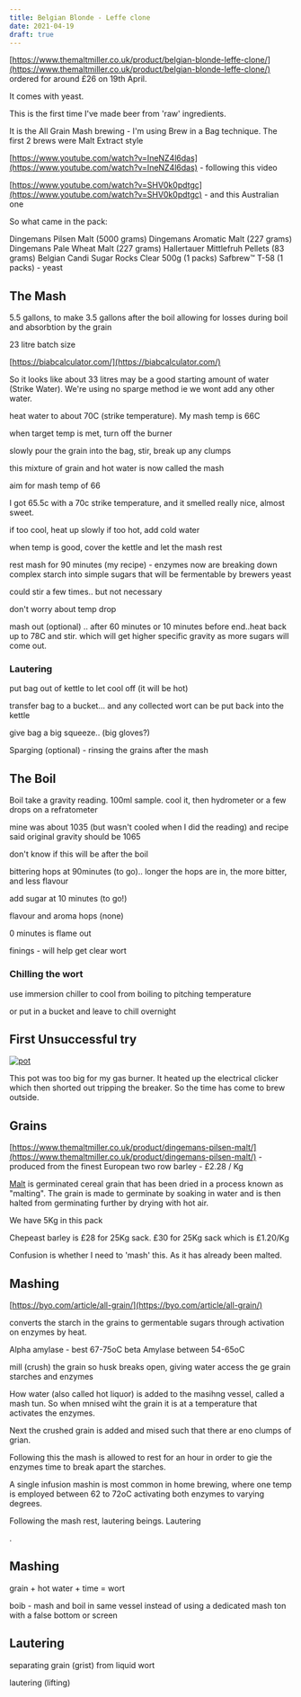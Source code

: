 ```yaml
---
title: Belgian Blonde - Leffe clone
date: 2021-04-19
draft: true 
---
```


[https://www.themaltmiller.co.uk/product/belgian-blonde-leffe-clone/](https://www.themaltmiller.co.uk/product/belgian-blonde-leffe-clone/) ordered for around £26 on 19th April.

It comes with yeast.

This is the first time I've made beer from 'raw' ingredients.

It is the All Grain Mash brewing - I'm using Brew in a Bag technique. The first 2 brews were Malt Extract style

[https://www.youtube.com/watch?v=IneNZ4l6das](https://www.youtube.com/watch?v=IneNZ4l6das) - following this video

[https://www.youtube.com/watch?v=SHV0k0pdtgc](https://www.youtube.com/watch?v=SHV0k0pdtgc) - and this Australian one

So what came in the pack:

Dingemans Pilsen Malt (5000 grams)
Dingemans Aromatic Malt (227 grams)
Dingemans Pale Wheat Malt (227 grams)
Hallertauer Mittlefruh Pellets (83 grams)
Belgian Candi Sugar Rocks Clear 500g (1 packs)
Safbrew™ T-58 (1 packs) - yeast

## The Mash

5.5 gallons, to make 3.5 gallons after the boil
allowing for losses during boil
and absorbtion by the grain

23 litre batch size

[https://biabcalculator.com/](https://biabcalculator.com/)

So it looks like about 33 litres may be a good starting amount of water (Strike Water). We're using no sparge method ie we wont add any other water.

heat water to about 70C (strike temperature). My mash temp is 66C 

when target temp is met, turn off the burner

slowly pour the grain into the bag, stir, break up any clumps

this mixture of grain and hot water is now called the mash

aim for mash temp of 66

I got 65.5c with a 70c strike temperature, and it smelled really nice, almost sweet.

if too cool, heat up slowly
if too hot, add cold water

when temp is good, cover the kettle and let the mash rest
 
rest mash for 90 minutes (my recipe) - enzymes now are breaking down complex starch into simple sugars that will be fermentable by brewers yeast

could stir a few times.. but not necessary

don't worry about temp drop

mash out (optional) .. after 60 minutes or 10 minutes before end..heat back up to 78C and stir. which will get higher specific gravity as more sugars will come out.


### Lautering

put bag out of kettle to let cool off (it will be hot)

transfer bag to a bucket... and any collected wort can be put back into the kettle

give bag a big squeeze.. (big gloves?)

Sparging (optional) - rinsing the grains after the mash

## The Boil

Boil
  take a gravity reading. 100ml sample. cool it, then hydrometer
or a few drops on a refratometer

mine was about 1035 (but wasn't cooled when I did the reading) and recipe said original gravity should be 1065

don't know if this will be after the boil


bittering hops at 90minutes (to go).. longer the hops are in, the more bitter, and less flavour

add sugar at 10 minutes (to go!)

flavour and aroma hops (none)

0 minutes is flame out

finings - will help get clear wort

### Chilling the wort

use immersion chiller to cool from boiling to pitching temperature

or put in a bucket and leave to chill overnight




## First Unsuccessful try

[![pot](/images/2021-05-24/pot.jpg "pot")](/images/2021-05-24/pot.jpg)

This pot was too big for my gas burner. It heated up the electrical clicker which then shorted out tripping the breaker. So the time has come to brew outside.

## Grains

[https://www.themaltmiller.co.uk/product/dingemans-pilsen-malt/](https://www.themaltmiller.co.uk/product/dingemans-pilsen-malt/) - produced from the finest European two row barley - £2.28 / Kg

[Malt](https://en.wikipedia.org/wiki/Malt) is germinated cereal grain that has been dried in a process known as "malting". The grain is made to germinate by soaking in water and is then halted from germinating further by drying with hot air.

We have 5Kg in this pack

Chepeast barley is £28 for 25Kg sack. £30 for 25Kg sack which is £1.20/Kg

Confusion is whether I need to 'mash' this. As it has already been malted.

## Mashing

[https://byo.com/article/all-grain/](https://byo.com/article/all-grain/)

 converts the starch in the grains to germentable sugars through activation on enzymes by heat.

 Alpha amylase - best 67-75oC
 beta Amylase between 54-65oC


 mill (crush) the grain so husk breaks open, giving water access the ge grain starches and enzymes

 How water (also called hot liquor) is added to the masihng vessel, called a mash tun. So when mnised wiht the grain it is at a temperature that activates the enzymes.

 Next the crushed grain is added and mised such that there ar eno clumps of grian.

 Following this the mash is allowed to rest for an hour in order to gie the enzymes time to break apart the starches.


 A single infusion mashin is most common in home brewing, where one temp is employed between 62 to 72oC activating both enzymes to varying degrees.

 Following the mash rest, lautering beings. Lautering


.



## Mashing

grain + hot water + time = wort

boib - mash and boil in same vessel
 instead of using a dedicated mash ton with a false bottom or screen

## Lautering

separating grain (grist) from liquid wort

lautering (lifting)
